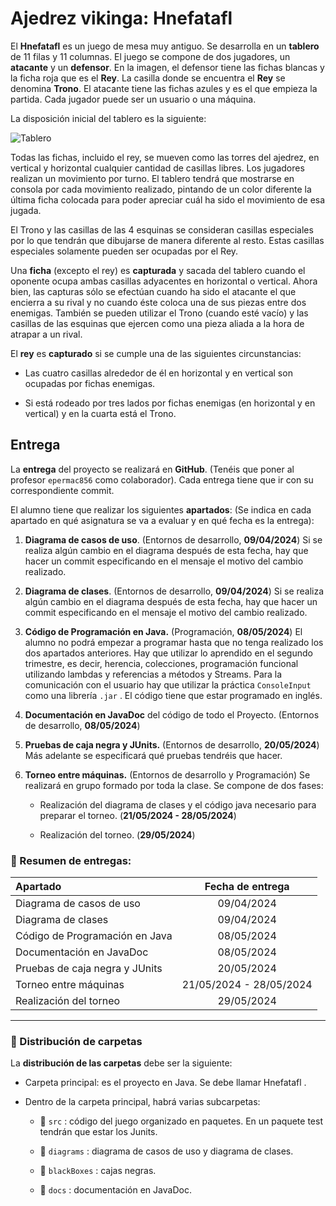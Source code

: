 # Ajedrez vikinga: Hnefatafl

El **Hnefatafl** es un juego de mesa muy antiguo. Se desarrolla en un **tablero** de 11 filas y
11 columnas. El juego se compone de dos jugadores, un **atacante** y un **defensor**. En la
imagen, el defensor tiene las fichas blancas y la ficha roja que es el **Rey**. La casilla donde se encuentra el **Rey** se denomina **Trono**. El atacante tiene las fichas azules y es el que empieza la partida. Cada jugador puede ser un usuario o una máquina.

La disposición inicial del tablero es la siguiente:

![Tablero](https://i.imgur.com/JPQEgMf.jpeg)

Todas las fichas, incluido el rey, se mueven como las torres del ajedrez, en vertical y
horizontal cualquier cantidad de casillas libres. Los jugadores realizan un movimiento
por turno. El tablero tendrá que mostrarse en consola por cada movimiento realizado,
pintando de un color diferente la última ficha colocada para poder apreciar cuál ha sido el movimiento de esa jugada.

El Trono y las casillas de las 4 esquinas se consideran casillas especiales por lo que
tendrán que dibujarse de manera diferente al resto. Estas casillas especiales solamente
pueden ser ocupadas por el Rey.

Una **ficha** (excepto el rey) es **capturada** y sacada del tablero cuando el oponente ocupa ambas casillas adyacentes en horizontal o vertical. Ahora bien, las capturas sólo se efectúan cuando ha sido el atacante el que encierra a su rival y no cuando éste coloca una de sus piezas entre dos enemigas. También se pueden utilizar el Trono (cuando esté vacío) y las casillas de las esquinas que ejercen como una pieza aliada a la hora de atrapar a un rival.

El **rey** es **capturado** si se cumple una de las siguientes circunstancias:

- Las cuatro casillas alrededor de él en horizontal y en vertical son ocupadas por
fichas enemigas.

- Si está rodeado por tres lados por fichas enemigas (en horizontal y en vertical) y en
la cuarta está el Trono.



## Entrega

La **entrega** del proyecto se realizará en **GitHub**. (Tenéis que poner al profesor
`epermac856` como colaborador). Cada entrega tiene que ir con su correspondiente
commit.

El alumno tiene que realizar los siguientes **apartados**: (Se indica en cada apartado en qué asignatura se va a evaluar y en qué fecha es la entrega):

  1. **Diagrama de casos de uso**. (Entornos de desarrollo, **09/04/2024**) Si se realiza
    algún cambio en el diagrama después de esta fecha, hay que hacer un commit
    especificando en el mensaje el motivo del cambio realizado.

  2. **Diagrama de clases**. (Entornos de desarrollo, **09/04/2024**) Si se realiza algún
  cambio en el diagrama después de esta fecha, hay que hacer un commit
  especificando en el mensaje el motivo del cambio realizado.

  3. **Código de Programación en Java.** (Programación, **08/05/2024**) El alumno no
  podrá empezar a programar hasta que no tenga realizado los dos apartados
  anteriores. Hay que utilizar lo aprendido en el segundo trimestre, es decir,
  herencia, colecciones, programación funcional utilizando lambdas y referencias a
  métodos y Streams. Para la comunicación con el usuario hay que utilizar la
  práctica `ConsoleInput` como una librería `.jar` . El código tiene que estar
  programado en inglés.

  4. **Documentación en JavaDoc** del código de todo el Proyecto. (Entornos de
  desarrollo, **08/05/2024**)
  
  5. **Pruebas de caja negra y JUnits.** (Entornos de desarrollo, **20/05/2024**) Más
  adelante se especificará qué pruebas tendréis que hacer.

  6. **Torneo entre máquinas.** (Entornos de desarrollo y Programación) Se realizará en
   grupo formado por toda la clase. Se compone de dos fases:

       * Realización del diagrama de clases y el código java necesario para preparar el
   torneo. (**21/05/2024 - 28/05/2024**)
    
     * Realización del torneo. (**29/05/2024**)

### 📅 Resumen de entregas:

| Apartado  | Fecha de entrega |
| :----------- | :-----------: |
| Diagrama de casos de uso| 09/04/2024 |
| Diagrama de clases| 09/04/2024 |
| Código de Programación en Java| 08/05/2024 |
| Documentación en JavaDoc| 08/05/2024 |
| Pruebas de caja negra y JUnits| 20/05/2024 |
| Torneo entre máquinas| 21/05/2024 - 28/05/2024 |
| Realización del torneo| 29/05/2024 |

*** 

### 📁 Distribución de carpetas

La **distribución de las carpetas** debe ser la siguiente:

* Carpeta principal: es el proyecto en Java. Se debe llamar Hnefatafl .

* Dentro de la carpeta principal, habrá varias subcarpetas:
 
    * 📁 `src` : código del juego organizado en paquetes. En un paquete test tendrán que estar los Junits.
     
    * 📁 `diagrams` : diagrama de casos de uso y diagrama de clases.
     
    * 📁 `blackBoxes` : cajas negras.
     
    * 📁 `docs`  : documentación en JavaDoc.